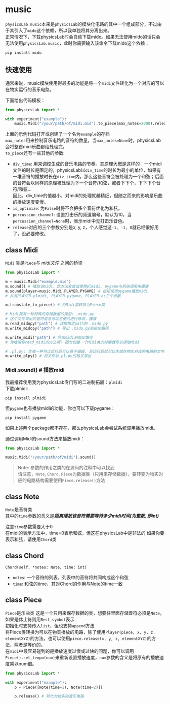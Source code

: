 # music
`physicsLab.music`本来是`physicsLab`的模块化电路的其中一个组成部分，不过由于其引入了`mido`这个依赖，所以我单独将其分离出来。  
正常情况下，下载physicsLab时会自动下载mido。如果无法使用mido的话只会无法使用`physicsLab.music`，此时你需要输入该命令下载mido这个依赖：
```bash
pip install mido
```

## 快速使用
通常来说，music模块使用得最多的功能是将一个`midi`文件转化为一个对应的可以在物实运行的音乐电路。

下面给出代码模板：
```Python
from physicsLab import *

with experiment("example"):
    music.Midi("/your/path/of/midi.mid").to_piece(max_notes=2000).release(-1, -1, 0)
```

上面的示例代码打开或创建了一个名为`example`的存档  
`max_notes`用来控制音乐电路的音符的数量，当`max_notes=None`时，physicsLab会将整首midi乐曲都给处理完。  
`to_piece`还有一些其他的参数: 
* `div_time`: 用来调控生成的音乐电路的节奏。其原理大概是这样的：一个midi文件的时长是固定的，physicsLab以`div_time`的时长为最小的单位，如果有一堆音符的播放时长在`div_time`内，那么这些音符会被处理为一个和弦；后面的音符会以同样的原理被处理为下一个音符/和弦，或者下下个，下下下个音符/和弦...  
因此，div_time的值越小，对midi的处理就越精细，但随之而来的影响是乐曲的播放速度变慢。  
* `is_optimize`: 为`False`时将不会把多个音符优化为和弦。
* `percussion_channel`: 设置打击乐的频道编号，默认为10，当`percussion_channel=None`时，表示midi中无打击乐音色。
* `release`对应的三个参数分别是x, y, z，个人感觉这`-1, -1, 0`就已经很好用了，没必要修改。

## class Midi
`Midi` 类是`Piece`与 *midi文件* 之间的桥梁  
```Python
from physicsLab import *

m = music.Midi("example.mid")
m.sound() # 播放该midi，此方法会尝试使用plmidi, pygame与系统调用来播放
m.sound(player=music.Midi.PLAYER.PYGAME) # 指定使用pygame播放midi
# 共有PLAYER.plmidi, PLAYER.pygame, PLAYER.os三个参数

m.translate_to_piece() # 将Midi类转换为Piece类

# Midi类有一种特殊的存储数据的类型: .mido.py
# 这个文件导出的音符信息可以方便的进行修改，播放
m.read_midopy("path") # 读取指定path的 .mido.py
m.write_midopy("path") # 导出 .mido.py到指定路径

m.write_midi("path") # 导出midi到指定路径
# 为啥没有read_midi的方法呢? 因为创建一个Midi类的时候就可以读取Midi

# .pl.py: 生成一种可以运行后可以易于编辑, 且运行后就可以生成在物实对应的电路的文件结构
m.write_plpy() # 将文件以.pl.py的格式导出
```

### Midi.sound() # 播放midi
我最推荐使用我为physicsLab专门写的二进制拓展：`plmidi`  
下载plmidi:
```shell
pip install plmidi
```
但`pygame`也有播放midi的功能，你也可以下载pygame：
```shell
pip install pygame
```
如果上述两个package都不存在，那么physicsLab会尝试系统调用播放midi。  

通过调用Midi的sound方法来播放midi：
```python
from physicsLab import *

music.Midi("/your/path/of/midi").sound()
```

> Note: 参数的作用之类的在源码的注释中可以找到  
请注意，`Note`, `Chord`, `Piece`为数据类（只用来存储数据），要转变为物实对应的电路结构需要使用`Piece.release()`方法
## class Note
`Note`是音符类  
其中的`time`参数的含义是***距离播放该音符需要等待多少midi时间(为整数, 即int)***

注意`time`参数需要大于0  
在midi的表示方法中，time=0表示和弦，但这在physicsLab中是非法的
如果你要表示和弦，请使用`Chord`类

## class Chord
`Chord(self, *notes: Note, time: int)`
* `notes`: 一个音符的列表，列表中的音符将共同构成这个和弦
* `time`: 和弦的time，其对Chord的作用与Note的time一致

## class Piece
```Piece```是乐曲类
这是一个只用来保存数据的类，想要往里面存储音符必须是`Note`，如果是休止符则用`Rest_symbol`表示  
初始化时支持传入`list`，但也支持`append`方法  
将Piece类转换为可以在物实播放的电路，除了使用`Player(piece, x, y, z, elementXYZ)`的方法，也可以使用`piece.release(x, y, z, elementXYZ)`的方法，两者是等价的。  
在`midi`中最容易碰到的是播放速度过慢或过快的问题，你可以调用`Piece().set_tempo(num)`来重新设置播放速度，`num`参数的含义是将原有的播放速度乘以num倍。
```Python
from physicsLab import *

with experiment("example"):
    p = Piece([Note(time=1), Note(time=2)])

    p.release() # 转化为物实的音乐电路
```
